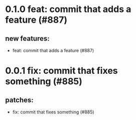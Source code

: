 # 0.1.0 feat: commit that adds a feature (#887)

## new features:
* feat: commit that adds a feature (#887)

# 0.0.1 fix: commit that fixes something (#885)

## patches:
* fix: commit that fixes something (#885)

